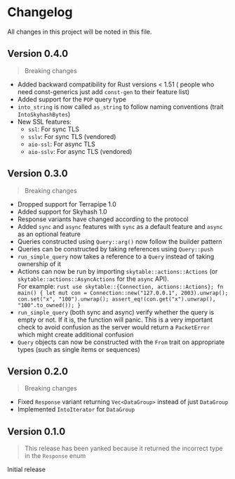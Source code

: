 # Changelog

All changes in this project will be noted in this file.

## Version 0.4.0

> Breaking changes

- Added backward compatibility for Rust versions < 1.51 (
  people who need const-generics just add `const-gen` to their feature list)
- Added support for the `POP` query type
- `into_string` is now called `as_string` to follow naming conventions (trait `IntoSkyhashBytes`)
- New SSL features:
  - `ssl`: For sync TLS
  - `sslv`: For sync TLS (vendored)
  - `aio-ssl`: For async TLS
  - `aio-sslv`: For async TLS (vendored)

## Version 0.3.0

> Breaking changes

- Dropped support for Terrapipe 1.0
- Added support for Skyhash 1.0
- Response variants have changed according to the protocol
- Added `sync` and `async` features with `sync` as a default feature and `async` as an optional feature
- Queries constructed using `Query::arg()` now follow the builder pattern
- Queries can be constructed by taking references using `Query::push`
- `run_simple_query` now takes a reference to a `Query` instead of taking ownership of it
- Actions can now be run by importing `skytable::actions::Actions` (or `skytable::actions::AsyncActions` for the `async` API).  
  For example:
  `rust use skytable::{Connection, actions::Actions}; fn main() { let mut con = Connection::new("127.0.0.1", 2003).unwrap(); con.set("x", "100").unwrap(); assert_eq!(con.get("x").unwrap(), "100".to_owned()); } `
- `run_simple_query` (both sync and async) verify whether the query is empty or not. If it is, the function will
  panic. This is a very important check to avoid confusion as the server would return a `PacketError` which might
  create additional confusion
- `Query` objects can now be constructed with the `From` trait on appropriate types (such as single items or
  sequences)

## Version 0.2.0

> Breaking changes

- Fixed `Response` variant returning `Vec<DataGroup>` instead of just `DataGroup`
- Implemented `IntoIterator` for `DataGroup`

## Version 0.1.0

> This release has been yanked because it returned the incorrect type in the `Response` enum

Initial release
